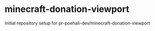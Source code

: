 # minecraft-donation-viewport

Initial repository setup for pr-poehali-dev/minecraft-donation-viewport
